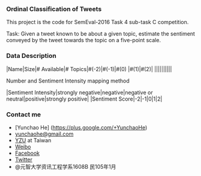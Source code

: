### Ordinal Classification of Tweets

This project is the code for SemEval-2016 Task 4 sub-task C competition.

Task: Given a tweet known to be about a given topic, estimate the sentiment conveyed by the tweet towards the topic on a five-point scale.

### Data Description

|Name|Size|# Available|# Topics|#(-2)|#(-1)|#(0) |#(1)|#(2)|
||||||||||

Number and Sentiment Intensity mapping method

|Sentiment Intensity|strongly negative|negative|negative or neutral|positive|strongly positive|
|Sentiment Score|-2|-1|0|1|2|
### Contact me

* [Yunchao He] (https://plus.google.com/+YunchaoHe)
* yunchaohe@gmail.com
* [YZU](http://www.yzu.edu.tw/) at Taiwan
* [Weibo](http://weibo.com/heyunchao)
* [Facebook](https://www.facebook.com/yunchao.h)
* [Twitter](https://twitter.com/candlewill)
* @元智大学资讯工程学系1608B 民105年1月